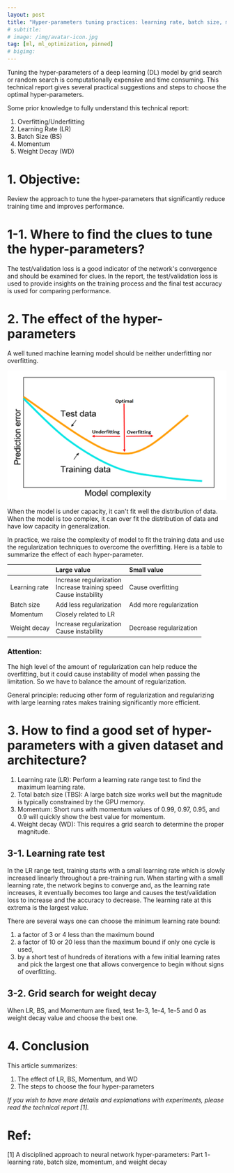 ```yaml
---
layout: post
title: "Hyper-parameters tuning practices: learning rate, batch size, momentum, and weight decay"
# subtitle:  
# image: /img/avatar-icon.jpg
tag: [ml, ml_optimization, pinned]
# bigimg:
---
```


Tuning the hyper-parameters of a deep learning (DL) model by grid search or random search is computationally expensive and time consuming. This technical report gives several practical suggestions and steps to choose the optimal hyper-parameters.

Some prior knowledge to fully understand this technical report:
1. Overfitting/Underfitting
2. Learning Rate (LR)
3. Batch Size (BS)
4. Momentum
5. Weight Decay (WD)

# 1. Objective:
Review the approach to tune the hyper-parameters that significantly reduce training time and improves performance.

# 1-1. Where to find the clues to tune the hyper-parameters?
The test/validation loss is a good indicator of the network's convergence and should be examined for clues. In the report, the test/validation loss is used to provide insights on the training process and the final test accuracy is used for comparing performance.

# 2. The effect of the hyper-parameters
A well tuned machine learning model should be neither underfitting nor overfitting.

![Overfitting_underfitting](/img/post_img/2020-04-13-hyper-parameters-tuning-practices/overfitting_underfitting.png)

When the model is under capacity, it can't fit well the distribution of data. When the model is too complex, it can over fit the distribution of data and have low capacity in generalization.

In practice, we raise the complexity of model to fit the training data and use the regularization techniques to overcome the overfitting. Here is a table to summarize the effect of each hyper-parameter.

|  | Large value | Small value |
| :------ |:--- | :--- |
| Learning rate | Increase regularization<br> Increase training speed<br> Cause instability | Cause overfitting
| Batch size | Add less regularization | Add more regularization |
| Momentum | Closely related to LR ||
| Weight decay | Increase regularization <br> Cause instability <br>| Decrease regularization |

### Attention:
The high level of the amount of regularization can help reduce the overfitting, but it could cause instability of model when passing the limitation. So we have to balance the amount of regularization.

General principle: reducing other form of regularization and regularizing with large learning rates makes training significantly more efficient.

# 3. How to find a good set of hyper-parameters with a given dataset and architecture?

1. Learning rate (LR): Perform a learning rate range test to find the maximum learning rate.
2. Total batch size (TBS): A large batch size works well but the magnitude is typically constrained by the GPU memory.
3. Momentum: Short runs with momentum values of 0.99, 0.97, 0.95, and 0.9 will quickly show the best value for momentum.
4. Weight decay (WD): This requires a grid search to determine the proper magnitude.

## 3-1. Learning rate test

In the LR range test, training starts with a small learning rate which is slowly increased linearly throughout a pre-training run. When starting with a small learning rate, the network begins to converge and, as the learning rate increases, it eventually becomes too large and causes the test/validation loss to increase and the accuracy to decrease. The learning rate at this extrema is the largest value.

There are several ways one can choose the minimum learning rate bound:

1. a factor of 3 or 4 less than the maximum bound
2. a factor of 10 or 20 less than the maximum bound if only one cycle is used,
3. by a short test of hundreds of iterations with a few initial learning rates and pick the largest one that allows convergence to begin without signs of overfitting.

## 3-2. Grid search for weight decay
When LR, BS, and Momentum are fixed, test 1e-3, 1e-4, 1e-5 and 0 as weight decay value and choose the best one.

# 4. Conclusion
This article summarizes:
1. The effect of LR, BS, Momentum, and WD
2. The steps to choose the four hyper-parameters

*If you wish to have more details and explanations with experiments, please read the technical report [1].*

# Ref:
[1] A disciplined approach to neural network hyper-parameters: Part 1 - learning rate, batch size, momentum, and weight decay